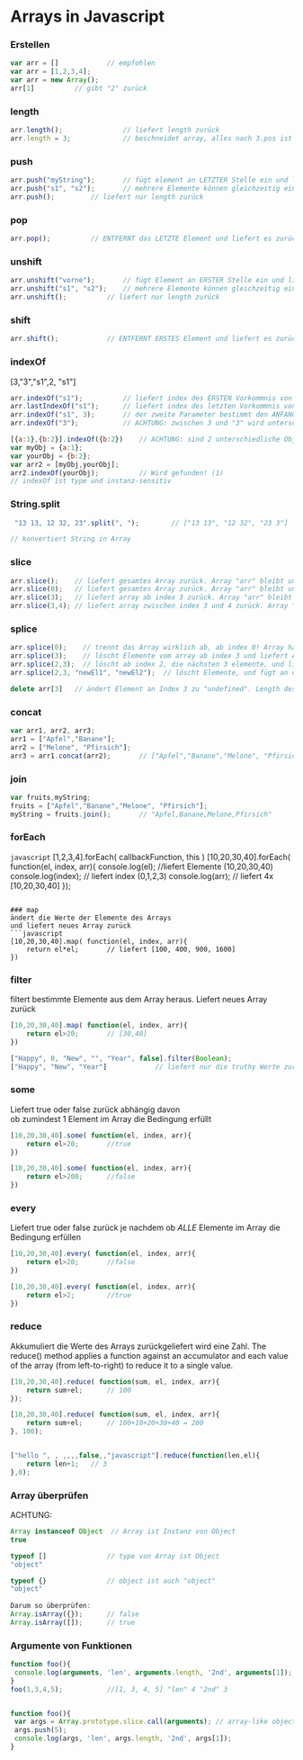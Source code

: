 # Arrays in Javascript

### Erstellen
```javascript
var arr = []  			// empfohlen
var arr = [1,2,3,4];
var arr = new Array();
arr[1] 			// gibt "2" zurück
```

### length
```javascript
arr.length(); 				// liefert length zurück
arr.length = 3; 			// beschneidet array, alles nach 3.pos ist weg.
```

### push 
```javascript
arr.push("myString");		// fügt element an LETZTER Stelle ein und liefert neue length zurück
arr.push("s1", "s2");		// mehrere Elemente können gleichzeitig eingefügt werden
arr.push();			// liefert nur length zurück
```

### pop 
```javascript
arr.pop();			// ENTFERNT das LETZTE Element und liefert es zurück
```

### unshift
```javascript
arr.unshift("vorne");		// fügt Element an ERSTER Stelle ein und liefert neue length zurück
arr.unshift("s1", "s2");	// mehrere Elemente können gleichzeitig eingefügt werden
arr.unshift(); 			// liefert nur length zurück
```

### shift
```javascript
arr.shift(); 			// ENTFERNT ERSTES Element und liefert es zurück
```

### indexOf
[3,"3","s1",2, "s1"]
```javascript
arr.indexOf("s1");			// liefert index des ERSTEN Vorkommnis von "s1"
arr.lastIndexOf("s1");		// liefert index des letzten Vorkommnis von "s1"
arr.indexOf("s1", 3);		// der zweite Parameter bestimmt den ANFANGS-index ab dem die Suche beginnen soll.
arr.indexOf("3");			// ACHTUNG: zwischen 3 und "3" wird unterschieden
```

```javascript
[{a:1},{b:2}].indexOf({b:2})	// ACHTUNG: sind 2 unterschiedliche Objekte, wird hier nicht gefunden 
var myObj = {a:1};
var yourObj = {b:2};
var arr2 = [myObj,yourObj];
arr2.indexOf(yourObj);			// Wird gefunden! (1)
// indexOf ist type und instanz-sensitiv
```


### String.split
```javascript
 "13 13, 12 32, 23".split(", ");        // ["13 13", "12 32", "23 3"]

// konvertiert String in Array

```

### slice
```javascript
arr.slice();	// liefert gesamtes Array zurück. Array "arr" bleibt unverändert. 
arr.slice(0);	// liefert gesamtes Array zurück. Array "arr" bleibt unverändert. 
arr.slice(3);	// liefert array ab index 3 zurück. Array "arr" bleibt unverändert.
arr.slice(3,4);	// liefert array zwischen index 3 und 4 zurück. Array "arr" bleibt unverändert. 
```

### splice
```javascript
arr.splice(0);	  // trennt das Array wirklich ab, ab index 0! Array hat dann keine Elemente mehr.
arr.splice(3);	  // löscht Elemente vom array ab index 3 und liefert Array von gelöschten Elementen
arr.splice(2,3);  // löscht ab index 2, die nächsten 3 elemente, und liefert Array von gelöschten Elementen zurück.
arr.splice(2,3, "newEl1", "newEl2");  // löscht Elemente, und fügt an der Stelle die neuen Elemente ein.

delete arr[3]	// ändert Element an Index 3 zu "undefined". Length des Arrays bleibt unverändert.
```

### concat  
```javascript
var arr1, arr2, arr3;
arr1 = ["Apfel","Banane"];
arr2 = ["Melone", "Pfirsich"];
arr3 = arr1.concat(arr2); 		// ["Apfel","Banane","Melone", "Pfirsich"]
```

### join 
```javascript
var fruits,myString;
fruits = ["Apfel","Banane","Melone", "Pfirsich"];
myString = fruits.join();		// "Apfel,Banane,Melone,Pfirsich"
```

### forEach
```javascript```
[1,2,3,4].forEach( callbackFunction, this )
[10,20,30,40].forEach( function(el, index, arr){
	console.log(el);	//liefert Elemente (10,20,30,40)
	console.log(index); // liefert index (0,1,2,3)
	console.log(arr);	// liefert 4x [10,20,30,40]
});
```

### map
ändert die Werte der Elemente des Arrays
und liefert neues Array zurück
```javascript
[10,20,30,40].map( function(el, index, arr){
	return el*el;		// liefert [100, 400, 900, 1600]
})
```

### filter
filtert bestimmte Elemente aus dem Array heraus.
Liefert neues Array zurück
```javascript
[10,20,30,40].map( function(el, index, arr){
	return el>20;		// [30,40] 
})						

["Happy", 0, "New", "", "Year", false].filter(Boolean);
["Happy", "New", "Year"] 			// liefert nur die truthy Werte zurück
```


### some
Liefert true oder false zurück abhängig davon  
ob zumindest 1 Element im Array die Bedingung erfüllt

```javascript
[10,20,30,40].some( function(el, index, arr){
	return el>20;		//true
})

[10,20,30,40].some( function(el, index, arr){
	return el>200;		//false
})
```

### every
Liefert true oder false zurück je nachdem ob
*ALLE* Elemente im Array die Bedingung erfüllen

```javascript
[10,20,30,40].every( function(el, index, arr){
	return el>20;		//false
})

[10,20,30,40].every( function(el, index, arr){
	return el>2;		//true
})
```

### reduce
Akkumuliert die Werte des Arrays zurückgeliefert wird eine Zahl.
The reduce() method applies a function against an accumulator and each value of the array (from left-to-right) to reduce it to a single value.

```javascript
[10,20,30,40].reduce( function(sum, el, index, arr){
	return sum+el;		// 100
});

[10,20,30,40].reduce( function(sum, el, index, arr){
	return sum+el;		// 100+10+20+30+40 = 200
}, 100);


["hello ", , ,,,,false,,"javascript"].reduce(function(len,el){
	return len+1; 	// 3
},0);

```


###  Array überprüfen
ACHTUNG: 
```javascript
Array instanceof Object  // Array ist Instanz von Object 
true

typeof []				// type von Array ist Object 
"object"

typeof {} 				// object ist auch "object"
"object"
			
Darum so überprüfen:
Array.isArray({});		// false		
Array.isArray([]);		// true
```

### Argumente von Funktionen
```javascript
function foo(){
 console.log(arguments, 'len', arguments.length, '2nd', arguments[1]); 
}
foo(1,3,4,5); 			//[1, 3, 4, 5] "len" 4 "2nd" 3


function foo(){
 var args = Array.prototype.slice.call(arguments); // array-like object in Array ändern
 args.push(5);
 console.log(args, 'len', args.length, '2nd', args[1]);
}
```			
			
